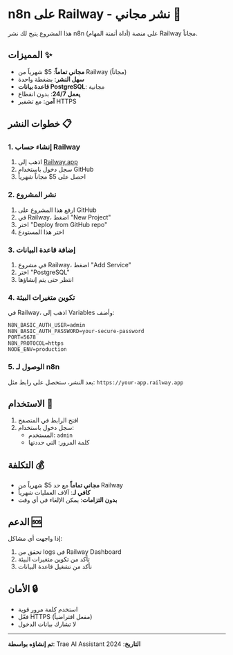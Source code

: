 # n8n على Railway - نشر مجاني 🚀

هذا المشروع يتيح لك نشر n8n (أداة أتمتة المهام) على منصة Railway مجاناً.

## المميزات ✨

- **مجاني تماماً**: 5$ شهرياً من Railway (مجاناً)
- **سهل النشر**: بضغطة واحدة
- **قاعدة بيانات PostgreSQL**: مجانية
- **يعمل 24/7**: بدون انقطاع
- **آمن**: مع تشفير HTTPS

## خطوات النشر 📋

### 1. إنشاء حساب Railway
1. اذهب إلى [Railway.app](https://railway.app)
2. سجل دخول باستخدام GitHub
3. احصل على 5$ مجاناً شهرياً

### 2. نشر المشروع
1. ارفع هذا المشروع على GitHub
2. في Railway، اضغط "New Project"
3. اختر "Deploy from GitHub repo"
4. اختر هذا المستودع

### 3. إضافة قاعدة البيانات
1. في مشروع Railway، اضغط "Add Service"
2. اختر "PostgreSQL"
3. انتظر حتى يتم إنشاؤها

### 4. تكوين متغيرات البيئة
في Railway، اذهب إلى Variables وأضف:

```
N8N_BASIC_AUTH_USER=admin
N8N_BASIC_AUTH_PASSWORD=your-secure-password
PORT=5678
N8N_PROTOCOL=https
NODE_ENV=production
```

### 5. الوصول لـ n8n
بعد النشر، ستحصل على رابط مثل:
`https://your-app.railway.app`

## الاستخدام 🎯

1. افتح الرابط في المتصفح
2. سجل دخول باستخدام:
   - المستخدم: `admin`
   - كلمة المرور: التي حددتها

## التكلفة 💰

- **مجاني تماماً** مع حد 5$ شهرياً من Railway
- **كافي لـ**: آلاف العمليات شهرياً
- **بدون التزامات**: يمكن الإلغاء في أي وقت

## الدعم 🆘

إذا واجهت أي مشاكل:
1. تحقق من logs في Railway Dashboard
2. تأكد من تكوين متغيرات البيئة
3. تأكد من تشغيل قاعدة البيانات

## الأمان 🔒

- استخدم كلمة مرور قوية
- فعّل HTTPS (مفعل افتراضياً)
- لا تشارك بيانات الدخول

---

**تم إنشاؤه بواسطة**: Trae AI Assistant
**التاريخ**: 2024